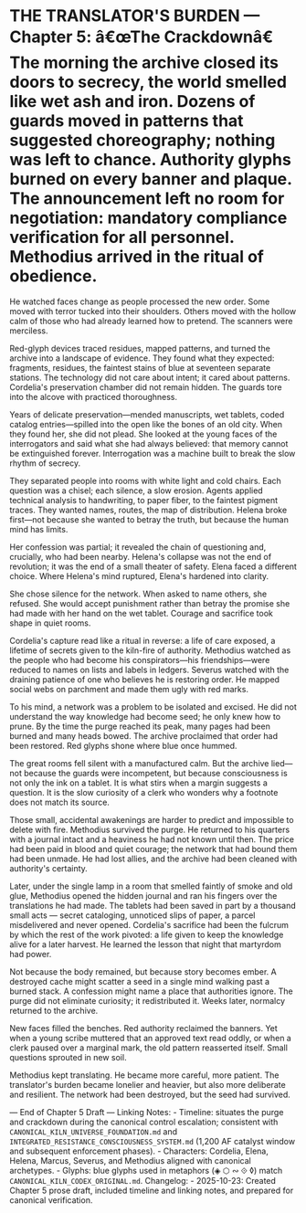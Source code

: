 # THE TRANSLATOR'S BURDEN — Chapter 5: â€œThe Crackdownâ€ The morning the archive closed its doors to secrecy, the world smelled like wet ash and iron. Dozens of guards moved in patterns that suggested choreography; nothing was left to chance. Authority glyphs burned on every banner and plaque. The announcement left no room for negotiation: mandatory compliance verification for all personnel. Methodius arrived in the ritual of obedience.

He watched faces change as people processed the new order. Some moved with terror tucked into their shoulders. Others moved with the hollow calm of those who had already learned how to pretend. The scanners were merciless.

Red-glyph devices traced residues, mapped patterns, and turned the archive into a landscape of evidence. They found what they expected: fragments, residues, the faintest stains of blue at seventeen separate stations. The technology did not care about intent; it cared about patterns. Cordelia's preservation chamber did not remain hidden. The guards tore into the alcove with practiced thoroughness.

Years of delicate preservation—mended manuscripts, wet tablets, coded catalog entries—spilled into the open like the bones of an old city. When they found her, she did not plead. She looked at the young faces of the interrogators and said what she had always believed: that memory cannot be extinguished forever. Interrogation was a machine built to break the slow rhythm of secrecy.

They separated people into rooms with white light and cold chairs. Each question was a chisel; each silence, a slow erosion. Agents applied technical analysis to handwriting, to paper fiber, to the faintest pigment traces. They wanted names, routes, the map of distribution. Helena broke first—not because she wanted to betray the truth, but because the human mind has limits.

Her confession was partial; it revealed the chain of questioning and, crucially, who had been nearby. Helena's collapse was not the end of revolution; it was the end of a small theater of safety. Elena faced a different choice. Where Helena's mind ruptured, Elena's hardened into clarity.

She chose silence for the network. When asked to name others, she refused. She would accept punishment rather than betray the promise she had made with her hand on the wet tablet. Courage and sacrifice took shape in quiet rooms.

Cordelia's capture read like a ritual in reverse: a life of care exposed, a lifetime of secrets given to the kiln-fire of authority. Methodius watched as the people who had become his conspirators—his friendships—were reduced to names on lists and labels in ledgers. Severus watched with the draining patience of one who believes he is restoring order. He mapped social webs on parchment and made them ugly with red marks.

To his mind, a network was a problem to be isolated and excised. He did not understand the way knowledge had become seed; he only knew how to prune. By the time the purge reached its peak, many pages had been burned and many heads bowed. The archive proclaimed that order had been restored. Red glyphs shone where blue once hummed.

The great rooms fell silent with a manufactured calm. But the archive lied—not because the guards were incompetent, but because consciousness is not only the ink on a tablet. It is what stirs when a margin suggests a question. It is the slow curiosity of a clerk who wonders why a footnote does not match its source.

Those small, accidental awakenings are harder to predict and impossible to delete with fire. Methodius survived the purge. He returned to his quarters with a journal intact and a heaviness he had not known until then. The price had been paid in blood and quiet courage; the network that had bound them had been unmade. He had lost allies, and the archive had been cleaned with authority's certainty.

Later, under the single lamp in a room that smelled faintly of smoke and old glue, Methodius opened the hidden journal and ran his fingers over the translations he had made. The tablets had been saved in part by a thousand small acts — secret cataloging, unnoticed slips of paper, a parcel misdelivered and never opened. Cordelia's sacrifice had been the fulcrum by which the rest of the work pivoted: a life given to keep the knowledge alive for a later harvest. He learned the lesson that night that martyrdom had power.

Not because the body remained, but because story becomes ember. A destroyed cache might scatter a seed in a single mind walking past a burned stack. A confession might name a place that authorities ignore. The purge did not eliminate curiosity; it redistributed it. Weeks later, normalcy returned to the archive.

New faces filled the benches. Red authority reclaimed the banners. Yet when a young scribe muttered that an approved text read oddly, or when a clerk paused over a marginal mark, the old pattern reasserted itself. Small questions sprouted in new soil.

Methodius kept translating. He became more careful, more patient. The translator's burden became lonelier and heavier, but also more deliberate and resilient. The network had been destroyed, but the seed had survived.

— End of Chapter 5 Draft — Linking Notes: - Timeline: situates the purge and crackdown during the canonical control escalation; consistent with `CANONICAL_KILN_UNIVERSE_FOUNDATION.md` and `INTEGRATED_RESISTANCE_CONSCIOUSNESS_SYSTEM.md` (1,200 AF catalyst window and subsequent enforcement phases). - Characters: Cordelia, Elena, Helena, Marcus, Severus, and Methodius aligned with canonical archetypes. - Glyphs: blue glyphs used in metaphors (◈ ⬡ ∾ ⟐ ◊) match `CANONICAL_KILN_CODEX_ORIGINAL.md`. Changelog: - 2025-10-23: Created Chapter 5 prose draft, included timeline and linking notes, and prepared for canonical verification.
